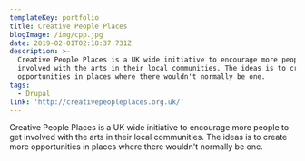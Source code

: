 ```yaml
---
templateKey: portfolio
title: Creative People Places
blogImage: /img/cpp.jpg
date: 2019-02-01T02:18:37.731Z
description: >-
  Creative People Places is a UK wide initiative to encourage more people to get
  involved with the arts in their local communities. The ideas is to create more
  opportunities in places where there wouldn't normally be one.
tags:
  - Drupal
link: 'http://creativepeopleplaces.org.uk/'
---
```

Creative People Places is a UK wide initiative to encourage more people to get involved with the arts in their local communities. The ideas is to create more opportunities in places where there wouldn't normally be one.
